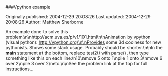 ###Vpython example

Originally published: 2004-12-29 20:08:26
Last updated: 2004-12-29 20:08:26
Author: Matthew Sherborne

An example done to solve this problem:\n\nhttp://acm.uva.es/p/v1/101.html\n\nAnimation by vpython (visual python): http://vpython.org/\n\nProvides some 3d coolness for new pythonists. Shows some stack usage. Probably should be shorter.\n\nIn the __main__ statement at the bottom, replace test2() with parse(), then type something like this on each line:\n10\nmove 5 onto 1\npile 1 onto 3\nmove 6 over 2\npile 3 over 2\netc.\n\nSee the problem link at the top for full instructions...